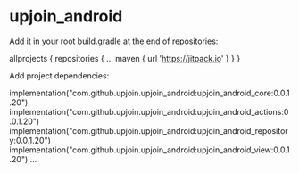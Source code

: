 # upjoin_android

Add it in your root build.gradle at the end of repositories:

allprojects {
		repositories {
			...
			maven { url 'https://jitpack.io' }
		}
}

Add project dependencies:

implementation("com.github.upjoin.upjoin_android:upjoin_android_core:0.0.1.20")
implementation("com.github.upjoin.upjoin_android:upjoin_android_actions:0.0.1.20")
implementation("com.github.upjoin.upjoin_android:upjoin_android_repository:0.0.1.20")
implementation("com.github.upjoin.upjoin_android:upjoin_android_view:0.0.1.20")
...
